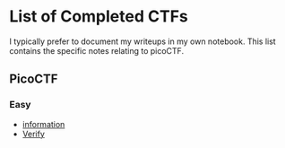 # List of Completed CTFs
I typically prefer to document my writeups in my own notebook. This list contains the specific notes relating to picoCTF.

## PicoCTF 
### Easy
- [information](https://github.com/leukelele/.nb/blob/main/2406271915.md)
- [Verify](https://github.com/leukelele/.nb/blob/main/2406272054.md)
